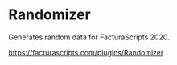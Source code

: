 # Randomizer
Generates random data for FacturaScripts 2020.

https://facturascripts.com/plugins/Randomizer